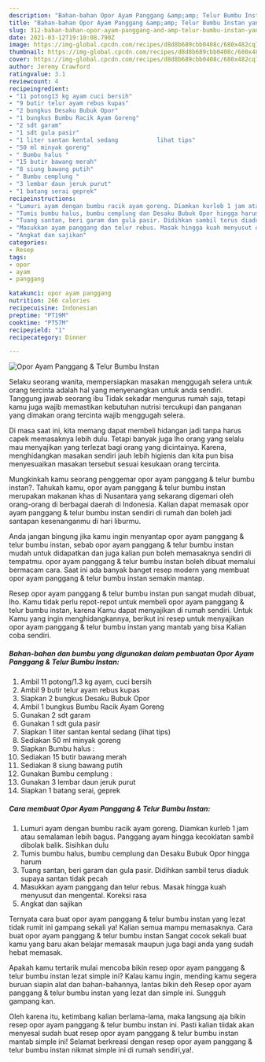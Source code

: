```yaml
---
description: "Bahan-bahan Opor Ayam Panggang &amp;amp; Telur Bumbu Instan yang enak Untuk Jualan"
title: "Bahan-bahan Opor Ayam Panggang &amp;amp; Telur Bumbu Instan yang enak Untuk Jualan"
slug: 312-bahan-bahan-opor-ayam-panggang-and-amp-telur-bumbu-instan-yang-enak-untuk-jualan
date: 2021-03-12T19:10:08.790Z
image: https://img-global.cpcdn.com/recipes/d8d8b689cbb0408c/680x482cq70/opor-ayam-panggang-telur-bumbu-instan-foto-resep-utama.jpg
thumbnail: https://img-global.cpcdn.com/recipes/d8d8b689cbb0408c/680x482cq70/opor-ayam-panggang-telur-bumbu-instan-foto-resep-utama.jpg
cover: https://img-global.cpcdn.com/recipes/d8d8b689cbb0408c/680x482cq70/opor-ayam-panggang-telur-bumbu-instan-foto-resep-utama.jpg
author: Jeremy Crawford
ratingvalue: 3.1
reviewcount: 4
recipeingredient:
- "11 potong13 kg ayam cuci bersih"
- "9 butir telur ayam rebus kupas"
- "2 bungkus Desaku Bubuk Opor"
- "1 bungkus Bumbu Racik Ayam Goreng"
- "2 sdt garam"
- "1 sdt gula pasir"
- "1 liter santan kental sedang           lihat tips"
- "50 ml minyak goreng"
- " Bumbu halus "
- "15 butir bawang merah"
- "8 siung bawang putih"
- " Bumbu cemplung "
- "3 lembar daun jeruk purut"
- "1 batang serai geprek"
recipeinstructions:
- "Lumuri ayam dengan bumbu racik ayam goreng. Diamkan kurleb 1 jam atau semalaman lebih bagus. Panggang ayam hingga kecoklatan sambil dibolak balik. Sisihkan dulu"
- "Tumis bumbu halus, bumbu cemplung dan Desaku Bubuk Opor hingga harum"
- "Tuang santan, beri garam dan gula pasir. Didihkan sambil terus diaduk supaya santan tidak pecah"
- "Masukkan ayam panggang dan telur rebus. Masak hingga kuah menyusut dan mengental. Koreksi rasa"
- "Angkat dan sajikan"
categories:
- Resep
tags:
- opor
- ayam
- panggang

katakunci: opor ayam panggang 
nutrition: 266 calories
recipecuisine: Indonesian
preptime: "PT19M"
cooktime: "PT57M"
recipeyield: "1"
recipecategory: Dinner

---
```



![Opor Ayam Panggang &amp; Telur Bumbu Instan](https://img-global.cpcdn.com/recipes/d8d8b689cbb0408c/680x482cq70/opor-ayam-panggang-telur-bumbu-instan-foto-resep-utama.jpg)

Selaku seorang wanita, mempersiapkan masakan menggugah selera untuk orang tercinta adalah hal yang menyenangkan untuk anda sendiri. Tanggung jawab seorang ibu Tidak sekadar mengurus rumah saja, tetapi kamu juga wajib memastikan kebutuhan nutrisi tercukupi dan panganan yang dimakan orang tercinta wajib menggugah selera.

Di masa  saat ini, kita memang dapat membeli hidangan jadi tanpa harus capek memasaknya lebih dulu. Tetapi banyak juga lho orang yang selalu mau menyajikan yang terlezat bagi orang yang dicintainya. Karena, menghidangkan masakan sendiri jauh lebih higienis dan kita pun bisa menyesuaikan masakan tersebut sesuai kesukaan orang tercinta. 



Mungkinkah kamu seorang penggemar opor ayam panggang &amp; telur bumbu instan?. Tahukah kamu, opor ayam panggang &amp; telur bumbu instan merupakan makanan khas di Nusantara yang sekarang digemari oleh orang-orang di berbagai daerah di Indonesia. Kalian dapat memasak opor ayam panggang &amp; telur bumbu instan sendiri di rumah dan boleh jadi santapan kesenanganmu di hari liburmu.

Anda jangan bingung jika kamu ingin menyantap opor ayam panggang &amp; telur bumbu instan, sebab opor ayam panggang &amp; telur bumbu instan mudah untuk didapatkan dan juga kalian pun boleh memasaknya sendiri di tempatmu. opor ayam panggang &amp; telur bumbu instan boleh dibuat memalui bermacam cara. Saat ini ada banyak banget resep modern yang membuat opor ayam panggang &amp; telur bumbu instan semakin mantap.

Resep opor ayam panggang &amp; telur bumbu instan pun sangat mudah dibuat, lho. Kamu tidak perlu repot-repot untuk membeli opor ayam panggang &amp; telur bumbu instan, karena Kamu dapat menyajikan di rumah sendiri. Untuk Kamu yang ingin menghidangkannya, berikut ini resep untuk menyajikan opor ayam panggang &amp; telur bumbu instan yang mantab yang bisa Kalian coba sendiri.

<!--inarticleads1-->

##### Bahan-bahan dan bumbu yang digunakan dalam pembuatan Opor Ayam Panggang &amp; Telur Bumbu Instan:

1. Ambil 11 potong/1.3 kg ayam, cuci bersih
1. Ambil 9 butir telur ayam rebus kupas
1. Siapkan 2 bungkus Desaku Bubuk Opor
1. Ambil 1 bungkus Bumbu Racik Ayam Goreng
1. Gunakan 2 sdt garam
1. Gunakan 1 sdt gula pasir
1. Siapkan 1 liter santan kental sedang           (lihat tips)
1. Sediakan 50 ml minyak goreng
1. Siapkan  Bumbu halus :
1. Sediakan 15 butir bawang merah
1. Sediakan 8 siung bawang putih
1. Gunakan  Bumbu cemplung :
1. Gunakan 3 lembar daun jeruk purut
1. Siapkan 1 batang serai, geprek




<!--inarticleads2-->

##### Cara membuat Opor Ayam Panggang &amp; Telur Bumbu Instan:

1. Lumuri ayam dengan bumbu racik ayam goreng. Diamkan kurleb 1 jam atau semalaman lebih bagus. Panggang ayam hingga kecoklatan sambil dibolak balik. Sisihkan dulu
1. Tumis bumbu halus, bumbu cemplung dan Desaku Bubuk Opor hingga harum
1. Tuang santan, beri garam dan gula pasir. Didihkan sambil terus diaduk supaya santan tidak pecah
1. Masukkan ayam panggang dan telur rebus. Masak hingga kuah menyusut dan mengental. Koreksi rasa
1. Angkat dan sajikan




Ternyata cara buat opor ayam panggang &amp; telur bumbu instan yang lezat tidak rumit ini gampang sekali ya! Kalian semua mampu memasaknya. Cara buat opor ayam panggang &amp; telur bumbu instan Sangat cocok sekali buat kamu yang baru akan belajar memasak maupun juga bagi anda yang sudah hebat memasak.

Apakah kamu tertarik mulai mencoba bikin resep opor ayam panggang &amp; telur bumbu instan lezat simple ini? Kalau kamu ingin, mending kamu segera buruan siapin alat dan bahan-bahannya, lantas bikin deh Resep opor ayam panggang &amp; telur bumbu instan yang lezat dan simple ini. Sungguh gampang kan. 

Oleh karena itu, ketimbang kalian berlama-lama, maka langsung aja bikin resep opor ayam panggang &amp; telur bumbu instan ini. Pasti kalian tiidak akan menyesal sudah buat resep opor ayam panggang &amp; telur bumbu instan mantab simple ini! Selamat berkreasi dengan resep opor ayam panggang &amp; telur bumbu instan nikmat simple ini di rumah sendiri,ya!.


